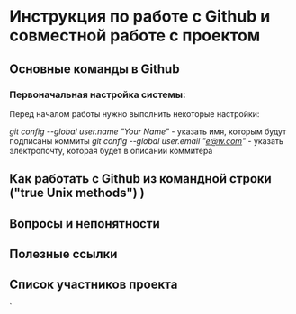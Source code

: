 # Инструкция по работе с Github и совместной работе с проектом

## Основные команды в Github

### Первоначальная настройка системы:

Перед началом работы нужно выполнить некоторые настройки:

*git config --global user.name "Your Name"* - указать имя, которым будут подписаны коммиты
*git config --global user.email "e@w.com"* - указать электропочту, которая будет в описании коммитера

## Как работать с Github из командной строки ("true Unix methods") )

## Вопросы и непонятности

## Полезные ссылки

## Список участников проекта
`
